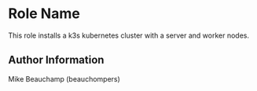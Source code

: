 Role Name
=========

This role installs a k3s kubernetes cluster with a server and worker nodes. 

Author Information
------------------

Mike Beauchamp (beauchompers)
